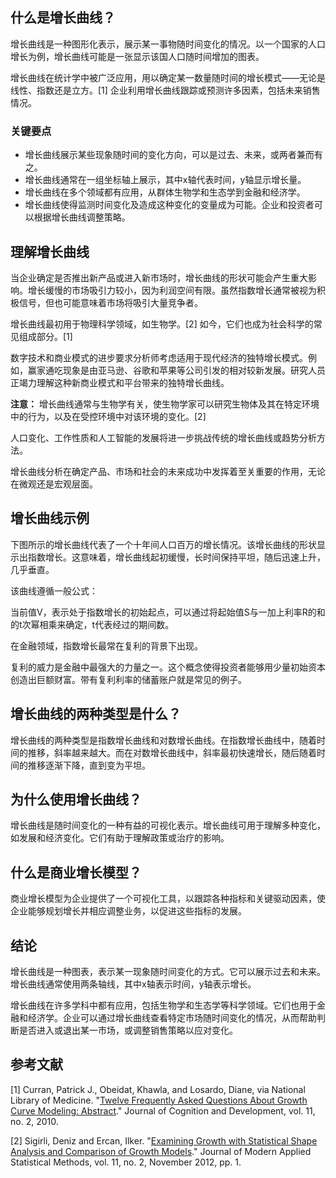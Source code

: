 ## 什么是增长曲线？

增长曲线是一种图形化表示，展示某一事物随时间变化的情况。以一个国家的人口增长为例，增长曲线可能是一张显示该国人口随时间增加的图表。

增长曲线在统计学中被广泛应用，用以确定某一数量随时间的增长模式——无论是线性、指数还是立方。[1] 企业利用增长曲线跟踪或预测许多因素，包括未来销售情况。

### 关键要点

- 增长曲线展示某些现象随时间的变化方向，可以是过去、未来，或两者兼而有之。
- 增长曲线通常在一组坐标轴上展示，其中x轴代表时间，y轴显示增长量。
- 增长曲线在多个领域都有应用，从群体生物学和生态学到金融和经济学。
- 增长曲线使得监测时间变化及造成这种变化的变量成为可能。企业和投资者可以根据增长曲线调整策略。

## 理解增长曲线

当企业确定是否推出新产品或进入新市场时，增长曲线的形状可能会产生重大影响。增长缓慢的市场吸引力较小，因为利润空间有限。虽然指数增长通常被视为积极信号，但也可能意味着市场将吸引大量竞争者。

增长曲线最初用于物理科学领域，如生物学。[2] 如今，它们也成为社会科学的常见组成部分。[1]

数字技术和商业模式的进步要求分析师考虑适用于现代经济的独特增长模式。例如，赢家通吃现象是由亚马逊、谷歌和苹果等公司引发的相对较新发展。研究人员正竭力理解这种新商业模式和平台带来的独特增长曲线。

**注意：** 增长曲线通常与生物学有关，使生物学家可以研究生物体及其在特定环境中的行为，以及在受控环境中对该环境的变化。[2]

人口变化、工作性质和人工智能的发展将进一步挑战传统的增长曲线或趋势分析方法。

增长曲线分析在确定产品、市场和社会的未来成功中发挥着至关重要的作用，无论在微观还是宏观层面。

## 增长曲线示例

下图所示的增长曲线代表了一个十年间人口百万的增长情况。该增长曲线的形状显示出指数增长。这意味着，增长曲线起初缓慢，长时间保持平坦，随后迅速上升，几乎垂直。

该曲线遵循一般公式：

当前值V，表示处于指数增长的初始起点，可以通过将起始值S与一加上利率R的和的t次幂相乘来确定，t代表经过的期间数。

在金融领域，指数增长最常在复利的背景下出现。

复利的威力是金融中最强大的力量之一。这个概念使得投资者能够用少量初始资本创造出巨额财富。带有复利利率的储蓄账户就是常见的例子。

## 增长曲线的两种类型是什么？

增长曲线的两种类型是指数增长曲线和对数增长曲线。在指数增长曲线中，随着时间的推移，斜率越来越大。而在对数增长曲线中，斜率最初快速增长，随后随着时间的推移逐渐下降，直到变为平坦。

## 为什么使用增长曲线？

增长曲线是随时间变化的一种有益的可视化表示。增长曲线可用于理解多种变化，如发展和经济变化。它们有助于理解政策或治疗的影响。

## 什么是商业增长模型？

商业增长模型为企业提供了一个可视化工具，以跟踪各种指标和关键驱动因素，使企业能够规划增长并相应调整业务，以促进这些指标的发展。

## 结论

增长曲线是一种图表，表示某一现象随时间变化的方式。它可以展示过去和未来。增长曲线通常使用两条轴线，其中x轴表示时间，y轴表示增长。

增长曲线在许多学科中都有应用，包括生物学和生态学等科学领域。它们也用于金融和经济学。企业可以通过增长曲线查看特定市场随时间变化的情况，从而帮助判断是否进入或退出某一市场，或调整销售策略以应对变化。

## 参考文献

[1] Curran, Patrick J., Obeidat, Khawla, and Losardo, Diane, via National Library of Medicine. "[Twelve Frequently Asked Questions About Growth Curve Modeling: Abstract](https://www.ncbi.nlm.nih.gov/pmc/articles/PMC3131138/)." Journal of Cognition and Development, vol. 11, no. 2, 2010.

[2] Sigirli, Deniz and Ercan, Ilker. "[Examining Growth with Statistical Shape Analysis and Comparison of Growth Models](https://digitalcommons.wayne.edu/cgi/viewcontent.cgi?article=1048&context=jmasm)." Journal of Modern Applied Statistical Methods, vol. 11, no. 2, November 2012, pp. 1.
